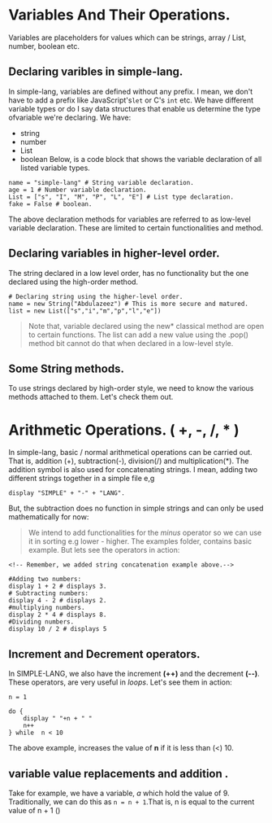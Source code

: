 # Variables And Their Operations.
Variables are  placeholders for values which can be strings, array / List, number, boolean etc.

## Declaring varibles in simple-lang.
In simple-lang, variables are defined without any prefix. I mean, we don't have to add a prefix like JavaScript's`let` or C's `int` etc. We have different variable types or do I say data structures that enable us determine the type ofvariable we're declaring. We have:
+ string
+ number
+ List
+ boolean
Below, is a code block that shows the variable declaration of all listed variable types.
```
name = "simple-lang" # String variable declaration.
age = 1 # Number variable declaration.
List = ["s", "I", "M", "P", "L", "E"] # List type declaration.
fake = False # boolean.
```
The above declaration methods for variables are referred to as low-level variable declaration. These are limited to certain functionalities and method.

## Declaring variables in higher-level order.
The string declared in a low level order, has no functionality but the one declared using the high-order method.
```
# Declaring string using the higher-level order.
name = new String("Abdulazeez") # This is more secure and matured.
list = new List(["s","i","m","p","l","e"])
```
> Note that, variable declared using the new* classical method are open to certain functions. The list can add a  new  value using the .pop() method bit cannot do that when declared in a low-level style.
## Some String methods.
To use strings declared by high-order style, we need to know the various methods attached to them. Let's check them out.

# Arithmetic Operations. ( +, -, /, * )
In simple-lang, basic / normal arithmetical operations can be carried out. That is, addition (+), subtraction(-), division(/) and multiplication(*).
The addition symbol is also used for concatenating strings. I mean, adding two different strings together in a simple file e,g
```
display "SIMPLE" + "-" + "LANG".
```
But, the subtraction does no function in simple strings and can only be used mathematically for now:
> We intend to add functionalities for the *minus* operator so we can use it in sorting e.g lower - higher.
The examples folder, contains basic example. But lets see the operators in action:
```
<!-- Remember, we added string concatenation example above.-->

#Adding two numbers:
display 1 + 2 # displays 3.
# Subtracting numbers:
display 4 - 2 # displays 2.
#multiplying numbers.
display 2 * 4 # displays 8.
#Dividing numbers.
display 10 / 2 # displays 5
```

## Increment and Decrement operators.
In SIMPLE-LANG, we also have the increment **(++)** and the decrement __(--)__. These operators, are very useful in *loops*. Let's see them in action:
```
n = 1

do {
	display " "+n + " "
	n++
} while  n < 10 

```
The above example, increases the  value of __n__ if it is less than (<) 10.

## variable  value replacements and addition .
Take for example, we have a variable, *a* which hold the value of 9. Traditionally, we can do this as `n = n + 1`.That is, n is equal to the current value of n + 1 ()